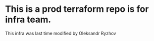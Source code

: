 # This is a prod terraform repo is for infra team. 
This infra was last time modified by Oleksandr Ryzhov